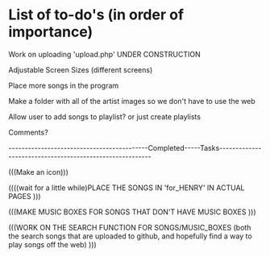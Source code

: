# List of to-do's (in order of importance)


Work on uploading 'upload.php' UNDER CONSTRUCTION

Adjustable Screen Sizes (different screens)

Place more songs in the program

Make a folder with all of the artist images so we don't have to use the web

Allow user to add songs to playlist? or just create playlists

Comments?

-------------------------------------------Completed-----Tasks---------------------------------------------------------

(((Make an icon)))

((((wait for a little while)PLACE THE SONGS IN 'for_HENRY' IN ACTUAL PAGES )))

(((MAKE MUSIC BOXES FOR SONGS THAT DON'T HAVE MUSIC BOXES )))

(((WORK ON THE SEARCH FUNCTION FOR SONGS/MUSIC_BOXES  (both the search songs that are uploaded to github, and hopefully find a way to play songs off the web) )))
